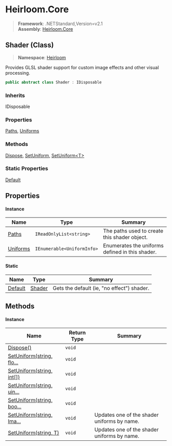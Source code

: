 # Heirloom.Core

> **Framework**: .NETStandard,Version=v2.1  
> **Assembly**: [Heirloom.Core][0]

## Shader (Class)

> **Namespace**: [Heirloom][0]

Provides GLSL shader support for custom image effects and other visual processing.

```cs
public abstract class Shader : IDisposable
```

### Inherits

IDisposable

### Properties

[Paths][1], [Uniforms][2]

### Methods

[Dispose][3], [SetUniform][4], [SetUniform\<T>][5]

### Static Properties

[Default][6]

## Properties

#### Instance

| Name          | Type                       | Summary                                         |
|---------------|----------------------------|-------------------------------------------------|
| [Paths][1]    | `IReadOnlyList<string>`    | The paths used to create this shader object.    |
| [Uniforms][2] | `IEnumerable<UniformInfo>` | Enumerates the uniforms defined in this shader. |

#### Static

| Name         | Type        | Summary                                    |
|--------------|-------------|--------------------------------------------|
| [Default][6] | [Shader][7] | Gets the default (ie, "no effect") shader. |

## Methods

#### Instance

| Name                           | Return Type | Summary                                     |
|--------------------------------|-------------|---------------------------------------------|
| [Dispose()][3]                 | `void`      |                                             |
| [SetUniform(string, flo...][4] | `void`      |                                             |
| [SetUniform(string, int[])][4] | `void`      |                                             |
| [SetUniform(string, uin...][4] | `void`      |                                             |
| [SetUniform(string, boo...][4] | `void`      |                                             |
| [SetUniform(string, Ima...][4] | `void`      | Updates one of the shader uniforms by name. |
| [SetUniform<T>(string, T)][5]  | `void`      | Updates one of the shader uniforms by name. |

[0]: ../../Heirloom.Core.md
[1]: Shader/Paths.md
[2]: Shader/Uniforms.md
[3]: Shader/Dispose.md
[4]: Shader/SetUniform.md
[5]: Shader/SetUniform[T].md
[6]: Shader/Default.md
[7]: Shader.md
